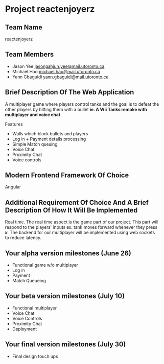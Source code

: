 # Project reactenjoyerz
## Team Name
reactenjoyerz

## Team Members
 * Jason Yee <jasongahjun.yee@mail.utoronto.ca>
 * Michael Hao <michael.hao@mail.utoronto.ca>
 * Yann Gbaguidi <yann.gbaguidi@mail.utoronto.ca>

## Brief Description Of The Web Application
A multiplayer game where players control tanks and the goal is to defeat the other players by hitting them with a bullet **ie. A Wii Tanks remake with multiplayer and voice chat**

Features
 * Walls which block bullets and players
 * Log in + Payment details processing
 * Simple Match queuing
 * Voice Chat
 * Proximity Chat
 * Voice controls

## Modern Frontend Framework Of Choice
Angular

## Additional Requirement Of Choice And A Brief Description Of How It Will Be Implemented
Real time. The real time aspect is the game part of our project. This part will respond to the players' inputs ex. tank moves forward whenever they press `W`. The backend for our multiplayer will be implemented using web sockets to reduce latency.

## Your alpha version milestones (June 26)
 * Functional game w/o multiplayer
 * Log in
 * Payment
 * Match Queueing

## Your beta version milestones (July 10)
 * Functional multiplayer
 * Voice Chat
 * Voice Controls
 * Proximity Chat
 * Deployment
 
## Your final version milestones (July 30)
 * Final design touch ups